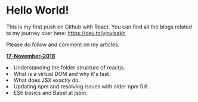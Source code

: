 <h1>Hello World!</h1>

This is my first push on Github with React.
You can find all the blogs related to my journey over here: https://dev.to/vjnvisakh

Please do follow and comment on my articles.


<u><b>17-November-2018</b></u>

<li>Understanding the folder structure of reactjs.</li>
<li>What is a virtual DOM and why it's fast.</li>
<li>What does JSX exactly do.</li>
<li>Updating npm and resolving issues with older npm 5.6.</li>
<li>ES6 basics and Babel at jsbin.</li>
